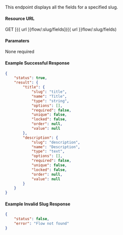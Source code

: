 <!--
@title Get all fields for a flow
@author Moltin Ltd
@description Returns all the fields for a given flow
@order 15.2.1

@sidebar 1
@family Flow/Field
@rate No
@auth Yes
@format JSON
@http GET
@version beta
-->
This endpoint displays all the fields for a specified slug.

#### Resource URL
GET [{{ url }}flow/:slug/fields]({{ url }}flow/:slug/fields)


#### Paramaters
None required

<!--code-->
#### Example Successful Response
``` json
{
    "status": true,
    "result": {
        "title": {
            "slug": "title",
            "name": "Title",
            "type": "string",
            "options": [],
            "required": false,
            "unique": false,
            "locked": false,
            "order": null,
            "value": null
        },
        "description": {
            "slug": "description",
            "name": "Description",
            "type": "text",
            "options": [],
            "required": false,
            "unique": false,
            "locked": false,
            "order": null,
            "value": null
        }
    }
}
```


#### Example Invalid Slug Response
``` json
{
    "status": false,
    "error": "Flow not found"
}
```
<!--/code-->